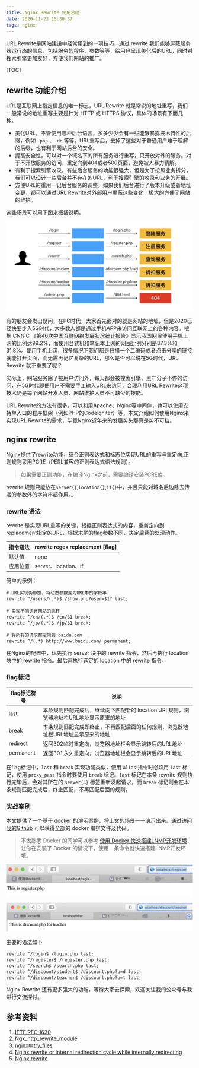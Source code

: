 ```yaml
---
title: Nginx Rewrite 使用总结
date: 2020-11-23 15:30:37
tags: nginx
---
```



URL Rewrite是网站建设中经常用到的一项技巧，通过 rewrite 我们能够屏蔽服务器运行态的信息，包括服务的程序、参数等等，给用户呈现美化后的URL，同时对搜索引擎更加友好，方便我们网站的推广。

<!-- more -->

[TOC]

## rewrite 功能介绍

URL是互联网上指定信息的唯一标志，URL Rewrite 就是常说的地址重写，我们一般常说的地址重写主要是针对 HTTP 或 HTTPS 协议，具体的场景有下面几种。

* 美化URL。不管使用哪种后台语言，多多少少会有一些能够暴露技术特性的后缀，例如 `.php` 、`.do` 等等。URL重写后，去掉了这些对于普通用户难于理解的后缀，也有利于网站后台的安全。
* 提高安全性。可以对一个域名下的所有服务进行重写，只开放对外的服务。对于不开放服务的访问，重定向到404或者500页面，避免被人暴力猜解。
* 有利于搜索引擎收录。有些后台服务的功能很强大，但是为了按照业务拆分，我们可以设计一些后台并不存在的URL，利于搜索引擎的收录和业务的开展。
* 方便URL的重用一记后台服务的调整。如果我们后台进行了版本升级或者地址变更，都可以通过URL Rewrite对外部用户屏蔽这些变化，极大的方便了网站的维护。

这些场景可以用下图来概括说明。

![image-20201123141130287](20201123-nginx-rewrite/image-20201123141130287.png)

有的朋友会发出疑问，在PC时代，大家首先面对的就是网站的地址，但是2020已经快要步入5G时代，大多数人都是通过手机APP来访问互联网上的各种内容。根据 CNNIC 《[第46次中国互联网络发展状况统计报告](http://www.cnnic.net.cn/hlwfzyj/hlwxzbg/hlwtjbg/202009/P020200929546215182514.pdf)》显示我国网民使用手机上网的比例达99.2%，而使用台式机和笔记本上网的网民比例分别是37.3%和31.8%。使用手机上网，很多情况下我们都是扫描一个二维码或者点击分享的链接就能打开页面，而无需再记忆复杂的URL，那么是否可以说在5G时代，URL Rewrite 就不重要了呢？

实际上，网站服务除了被用户访问外，每天都会被搜索引擎、黑产分子不停的访问，在5G时代即便用户不需要手工输入URL来访问，合理利用URL Rewrite这项技术仍是每个网站开发人员、网站维护人员不可缺少的技能。

URL Rewrite的方法有很多，可以利用Apache、Nginx等中间件，也可以使用支持单入口的程序框架（例如PHP的Codeigniter）等，本文介绍如何使用Nginx来实现URL Rewrite的需求，毕竟Nginx近年来的发展势头那真是势不可挡。

## nginx rewrite

Nginx提供了rewrite功能，结合正则表达式和标志位实现URL的重写与重定向,正则规则采用PCRE（PERL兼容的正则表达式语法规则）。

> 如果需要正则功能，在编译Nginx之前，需要编译安装PCRE库。

rewrite 规则只能放在`server{}`,`location{}`,`if{}`中，并且只能对域名后边除去传递的参数外的字符串起作用。。

### rewrite 语法

rewrite 是实现URL重写的关键，根据正则表达式的内容，重新定向到replacement指定的URL，根据末尾的flag参数不同，决定后续的处理动作。

| 指令语法 | rewrite regex replacement [flag] |
| -------- | -------------------------------- |
| 默认值   | none                             |
| 应用位置 | server、location、if             |

简单的示例：

```nginx
# URL实现伪静态，将动态参数变为URL中的字符串
rewrite ^/users/(.*)$ /show.php?user=$1? last;

# 实现不同语言网站的跳转
rewrite ^/cn/(.*)$ /cn/$1 break;
rewrite ^/jp/(.*)$ /jp/$1 break;

# 将所有的请求都定向到 baidu.com
rewrite ^/(.*) http://www.baidu.com/ permanent;
```

在Nginx的配置中，优先执行 server 块中的 rewrite 指令，然后再执行 location 块中的 rewrite 指令。最后再执行选定的 location 中的 rewrite 指令。

### flag标记

| flag标记符号 | 说明                                                         |
| ------------ | ------------------------------------------------------------ |
| last         | 本条规则匹配完成后，继续向下匹配新的 location URI 规则，浏览器地址栏URL地址显示原来的地址 |
| break        | 本条规则匹配完成即终止，不再匹配后面的任何规则，浏览器地址栏URL地址显示原来的地址 |
| redirect     | 返回302临时重定向，浏览器地址栏会显示跳转后的URL地址         |
| permanent    | 返回301永久重定向，浏览器地址栏会显示跳转后的URL地址         |

在flag标记中，`last` 和 `break` 实现功能类似，使用 `alias` 指令时必须用 `last` 标记，使用 `proxy_pass` 指令时要使用 `break` 标记。`last` 标记在本条 rewrite 规则执行完毕后，会对其所在的 `server{…}` 标签重新发起请求，而 `break` 标记则会在本条规则匹配完成后，终止匹配，不再匹配后面的规则。

### 实战案例

本文提供了一个基于 docker 的演示案例，将上文的场景一一演示出来。通过访问 [我的Github](https://github.com/cocowool/sh-valley/tree/master/docker-conf/lnmp) 可以获得全部的 docker 编排文件及代码。

> 不太熟悉 Docker 的同学可以参考 [使用 Docker 快速搭建LNMP开发环境](http://edulinks.cn/2020/04/17/20200415-qucik-lnmp-dev-environment/)，让你在安装了 Docker 的情况下，使用一条命令就快速搭建LNMP开发环境。

![image-20201123151805246](20201123-nginx-rewrite/image-20201123151805246.png)

![image-20201123151856940](20201123-nginx-rewrite/image-20201123151856940.png)

主要的语法如下

```nginx
rewrite ^/login$ /login.php last;
rewrite ^/register$ /register.php last;
rewrite ^/search$ /search.php last;
rewrite ^/discount/student$ /discount.php?u=d last;
rewrite ^/discount/teacher$ /discount.php?u=t last;
```

Nginx Rewrite 还有更多强大的功能，等待大家去探索，欢迎关注我的公众号与我进行交流探讨。

## 参考资料

1. [IETF RFC 1630](https://datatracker.ietf.org/doc/rfc1630/?include_text=1)
2. [Ngx_http_rewrite_module](http://nginx.org/en/docs/http/ngx_http_rewrite_module.html)
3. [nginx中try_files](https://www.cnblogs.com/boundless-sky/p/9459775.html)
4. [Nginx rewrite or internal redirection cycle while internally redirecting](https://stackoverflow.com/questions/37214921/nginx-rewrite-or-internal-redirection-cycle-while-internally-redirecting)
5. [Nginx rewrite](https://blog.csdn.net/qq_41475058/article/details/89516051)